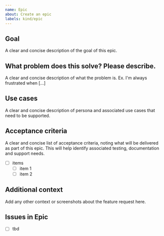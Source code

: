 ```yaml
---
name: Epic
about: Create an epic
labels: kind/epic
---
```


## Goal
A clear and concise description of the goal of this epic.

## What problem does this solve? Please describe.
A clear and concise description of what the problem is. Ex. I'm always frustrated when [...]

## Use cases
A clear and concise description of persona and associated use cases that need to be supported.

## Acceptance criteria
A clear and concise list of acceptance criteria, noting what will be delivered as part of this epic. This will help identify associated testing, documentation and support needs.
- [ ] items
   - [ ] item 1
   - [ ] item 2

## Additional context
Add any other context or screenshots about the feature request here.

## Issues in Epic
- [ ] tbd